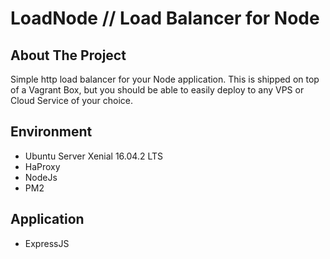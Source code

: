 # LoadNode // Load Balancer for Node
## About The Project
Simple http load balancer for your Node application. This is shipped on top of a Vagrant Box, but you should be able to easily deploy to any VPS or Cloud Service of your choice.

## Environment
* Ubuntu Server Xenial 16.04.2 LTS
* HaProxy
* NodeJs
* PM2

## Application
* ExpressJS 